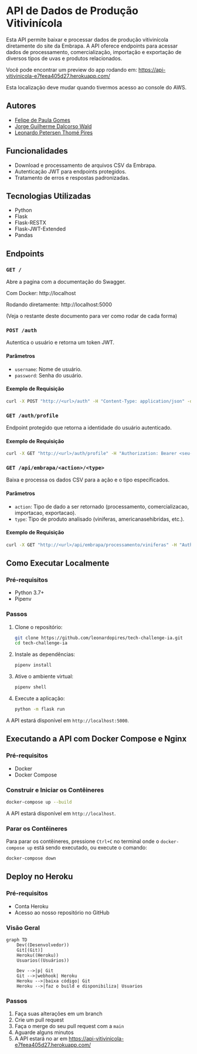 # API de Dados de Produção Vitivinícola

Esta API permite baixar e processar dados de produção vitivinícola diretamente do site da Embrapa. A API oferece endpoints para acessar dados de processamento, comercialização, importação e exportação de diversos tipos de uvas e produtos relacionados.

Você pode encontrar um preview do app rodando em: https://api-vitivinicola-e7feea405d27.herokuapp.com/

Esta localização deve mudar quando tivermos acesso ao console do AWS.

## Autores
- [Felipe de Paula Gomes](https://github.com/Felipe-DePaula)
- [Jorge Guilherme Dalcorso Wald](https://github.com/JorgeWald)
- [Leonardo Petersen Thomé Pires](https://github.com/leonardopires)

## Funcionalidades

- Download e processamento de arquivos CSV da Embrapa.
- Autenticação JWT para endpoints protegidos.
- Tratamento de erros e respostas padronizadas.

## Tecnologias Utilizadas

- Python
- Flask
- Flask-RESTX
- Flask-JWT-Extended
- Pandas

## Endpoints

### `GET /`
Abre a pagina com a documentação do Swagger.

Com Docker: http://localhost

Rodando diretamente: http://localhost:5000

(Veja o restante deste documento para ver como rodar de cada forma)

### `POST /auth`

Autentica o usuário e retorna um token JWT.

#### Parâmetros

- `username`: Nome de usuário.
- `password`: Senha do usuário.

#### Exemplo de Requisição

```bash
curl -X POST "http://<url>/auth" -H "Content-Type: application/json" -d '{"username":"zorzi","password":"biguxo"}'
```

### `GET /auth/profile`

Endpoint protegido que retorna a identidade do usuário autenticado.

#### Exemplo de Requisição

```bash
curl -X GET "http://<url>/auth/profile" -H "Authorization: Bearer <seu-token-jwt>"
```


### `GET /api/embrapa/<action>/<type>`

Baixa e processa os dados CSV para a ação e o tipo especificados.

#### Parâmetros

- `action`: Tipo de dado a ser retornado (processamento, comercializacao, importacao, exportacao).
- `type`: Tipo de produto analisado (viniferas, americanasehibridas, etc.).

#### Exemplo de Requisição

```bash
curl -X GET "http://<url>/api/embrapa/processamento/viniferas" -H "Authorization: Bearer <seu-token-jwt>
```

## Como Executar Localmente

### Pré-requisitos

- Python 3.7+
- Pipenv

### Passos

1. Clone o repositório:

    ```bash
    git clone https://github.com/leonardopires/tech-challenge-ia.git
    cd tech-challenge-ia
    ```

2. Instale as dependências:

    ```bash
    pipenv install
    ```

3. Ative o ambiente virtual:

    ```bash
    pipenv shell
    ```

4. Execute a aplicação:

    ```bash
    python -m flask run
    ```

A API estará disponível em `http://localhost:5000`.

## Executando a API com Docker Compose e Nginx

### Pré-requisitos

- Docker
- Docker Compose

### Construir e Iniciar os Contêineres

```bash
docker-compose up --build
```

A API estará disponível em `http://localhost`.

### Parar os Contêineres

Para parar os contêineres, pressione `Ctrl+C` no terminal onde o `docker-compose up` está sendo executado, ou execute o comando:

```bash
docker-compose down
```

## Deploy no Heroku

### Pré-requisitos

- Conta Heroku
- Acesso ao nosso repositório no GitHub

### Visão Geral

```mermaid
graph TD
    Dev((Desenvolvedor))
    Git[(Git)]
    Heroku((Heroku))
    Usuarios((Usuários))
    
    Dev -->|p| Git
    Git -->|webhook| Heroku
    Heroku -->|baixa código| Git
    Heroku -->|faz o build e disponibiliza| Usuarios
```

### Passos

1. Faça suas alterações em um branch
2. Crie um pull request
3. Faça o merge do seu pull request com a `main`
4. Aguarde alguns minutos
5. A API estará no ar em https://api-vitivinicola-e7feea405d27.herokuapp.com/ 
